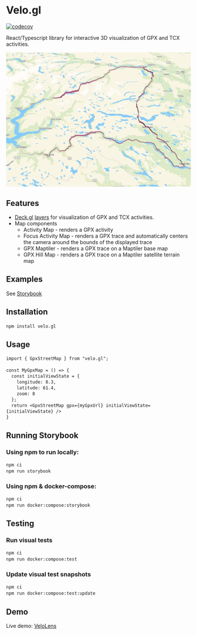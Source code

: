 # Velo.gl

[![codecov](https://codecov.io/github/hkfb/velo.gl/graph/badge.svg?token=51M41YJFGO)](https://codecov.io/github/hkfb/velo.gl)

React/Typescript library for interactive 3D visualization of GPX and TCX activities.

![GpxLayer](https://github.com/hkfb/velo.gl/raw/main/sample/velo.gl.webp)

## Features
* [Deck.gl](https://deck.gl/) [layers](./src/layers/README.md) for visualization of GPX and TCX activities.
* Map components
  * Activity Map - renders a GPX activity
  * Focus Activity Map - renders a GPX trace and automatically centers the camera around the bounds of the displayed trace
  * GPX Maptiler - renders a GPX trace on a Maptiler base map
  * GPX Hill Map - renders a GPX trace on a Maptiler satellite terrain map

## Examples
See [Storybook](https://hkfb.github.io/velo.gl/?path=/story/focus-gpx-street-map--focus-gpx-street-map-default)

## Installation

```sh
npm install velo.gl
```

## Usage
```TSX
import { GpxStreetMap } from "velo.gl";

const MyGpxMap = () => {
  const initialViewState = {
    longitude: 8.3,
    latitude: 61.4,
    zoom: 8
  };
  return <GpxStreetMap gpx={myGpxUrl} initialViewState={initialViewState} />
}
```

## Running Storybook

### Using npm to run locally:
```sh
npm ci
npm run storybook
```

### Using npm & docker-compose:
```sh
npm ci
npm run docker:compose:storybook
```

## Testing

### Run visual tests
```sh
npm ci
npm run docker:compose:test
```

### Update visual test snapshots
```sh
npm ci
npm run docker:compose:test:update
```

## Demo
Live demo: [VeloLens](https://velo-lens.com/)

